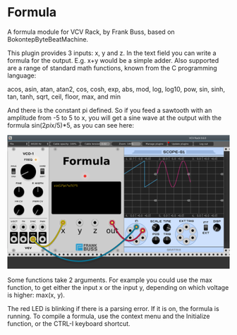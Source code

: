 # Formula

A formula module for VCV Rack, by Frank Buss, based on BokontepByteBeatMachine.

This plugin provides 3 inputs: x, y and z. In the text field you can write a formula for the output.
E.g. x+y would be a simple adder. Also supported are a range of standard math functions, known from the C programming language:

acos, asin, atan, atan2, cos, cosh, exp, abs, mod, log, log10, pow, sin, sinh, tan, tanh, sqrt, ceil, floor, max, and min

And there is the constant pi defined. So if you feed a sawtooth with an amplitude from -5 to 5 to x, you will get a sine wave at the output
with the formula sin(2*pi*x/5)*5, as you can see here:

![alt text](formula.png "Formula on VCVRack")

Some functions take 2 arguments. For example you could use the max function, to get either the input x or the input y, depending on which
voltage is higher: max(x, y).

The red LED is blinking if there is a parsing error. If it is on, the formula is running. To compile a formula, use the
context menu and the Initialize function, or the CTRL-I keyboard shortcut.
